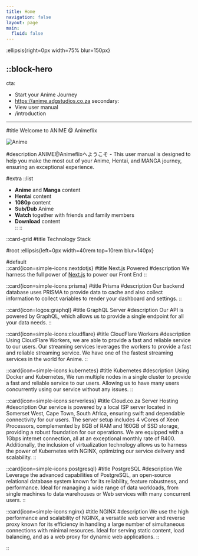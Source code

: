 ```yaml
---
title: Home
navigation: false
layout: page
main:
  fluid: false
---
```


:ellipsis{right=0px width=75% blur=150px}

::block-hero
---
cta:
  - Start your Anime Journey
  - https://anime.adgstudios.co.za
secondary:
  - View user manual
  - /introduction
---


#title
Welcome to ANIME @ Animeflix 
 
![Anime](/animeflix.gif)

#description
ANIME@Animeflixへようこそ -
This user manual is designed to help you make the most out of your Anime, Hentai, and MANGA journey, ensuring an exceptional experience.


#extra
  ::list
  - **Anime** and **Manga** content
  - **Hentai** content
  - **1080p** content
  - **Sub/Dub** Anime 
  - **Watch** together with friends and family members
  - **Download** content  
  ::
::


 
::card-grid
#title
Technology Stack

#root
:ellipsis{left=0px width=40rem top=10rem blur=140px}

#default  
  ::card{icon=simple-icons:nextdotjs}
  #title
  Next.js Powered
  #description
  We harness the full power of [Next.js](https://nextjs.org) to power our Front End
  ::

  ::card{icon=simple-icons:prisma}
  #title
  Prisma 
  #description
  Our backend database uses PRISMA to provide data to cache and also collect information to collect variables to render your dashboard and settings.
  ::

  ::card{icon=logos:graphql}
  #title
  GraphQL Server
  #description
  Our API is powered by GraphQL, which allows us to provide a single endpoint for all your data needs.
  ::

  ::card{icon=simple-icons:cloudflare}
  #title
  CloudFlare Workers
  #description
  Using CloudFlare Workers, we are able to provide a fast and reliable service to our users. Our streaming services leverages the workers to provide a fast and reliable streaming service. We have one of the fastest streaming services in the world for Anime.
  ::

  ::card{icon=simple-icons:kubernetes}
  #title
  Kubernetes
  #description
  Using Docker and Kubernetes, We run multiple nodes in a single cluster to provide a fast and reliable service to our users. Allowing us to have many users concurrently using our service without any issues.
  ::

  ::card{icon=simple-icons:serverless}
  #title
  Cloud.co.za Server Hosting
  #description
  Our service is powered by a local ISP server located in Somerset West, Cape Town, South Africa, ensuring swift and dependable connectivity for our users. The server setup includes 4 vCores of Xeon Processors, complemented by 8GB of RAM and 160GB of SSD storage, providing a robust foundation for our operations. We are equipped with a 1Gbps internet connection, all at an exceptional monthly rate of R400. Additionally, the inclusion of virtualization technology allows us to harness the power of Kubernetes with NGINX, optimizing our service delivery and scalability.
  ::

  ::card{icon=simple-icons:postgresql}
  #title
  PostgreSQL
  #description
  We Leverage the advanced capabilities of PostgreSQL, an open-source relational database system known for its reliability, feature robustness, and performance. Ideal for managing a wide range of data workloads, from single machines to data warehouses or Web services with many concurrent users.
  ::

  ::card{icon=simple-icons:nginx}
  #title
  NGINX
  #description
  We use the high performance and scalability of NGINX, a versatile web server and reverse proxy known for its efficiency in handling a large number of simultaneous connections with minimal resources. Ideal for serving static content, load balancing, and as a web proxy for dynamic web applications.
  ::


::
